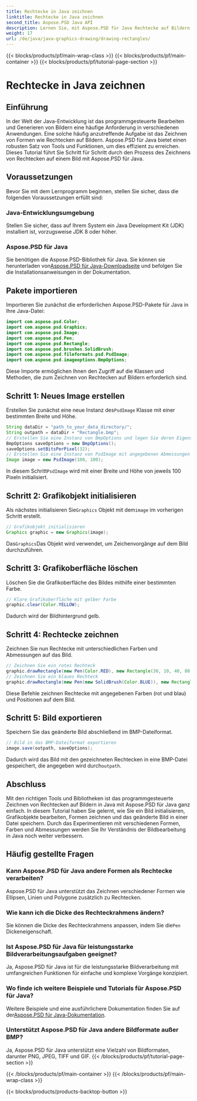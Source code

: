 ```yaml
---
title: Rechtecke in Java zeichnen
linktitle: Rechtecke in Java zeichnen
second_title: Aspose.PSD Java API
description: Lernen Sie, mit Aspose.PSD für Java Rechtecke auf Bildern zu zeichnen. Dieses Tutorial führt Java-Entwickler Schritt für Schritt durch. Perfekt für Bildbearbeitungsaufgaben.
weight: 17
url: /de/java/java-graphics-drawing/drawing-rectangles/
---
```


{{< blocks/products/pf/main-wrap-class >}}
{{< blocks/products/pf/main-container >}}
{{< blocks/products/pf/tutorial-page-section >}}

# Rechtecke in Java zeichnen

## Einführung
In der Welt der Java-Entwicklung ist das programmgesteuerte Bearbeiten und Generieren von Bildern eine häufige Anforderung in verschiedenen Anwendungen. Eine solche häufig anzutreffende Aufgabe ist das Zeichnen von Formen wie Rechtecken auf Bildern. Aspose.PSD für Java bietet einen robusten Satz von Tools und Funktionen, um dies effizient zu erreichen. Dieses Tutorial führt Sie Schritt für Schritt durch den Prozess des Zeichnens von Rechtecken auf einem Bild mit Aspose.PSD für Java.
## Voraussetzungen
Bevor Sie mit dem Lernprogramm beginnen, stellen Sie sicher, dass die folgenden Voraussetzungen erfüllt sind:
### Java-Entwicklungsumgebung
Stellen Sie sicher, dass auf Ihrem System ein Java Development Kit (JDK) installiert ist, vorzugsweise JDK 8 oder höher.
### Aspose.PSD für Java
 Sie benötigen die Aspose.PSD-Bibliothek für Java. Sie können sie herunterladen von[Aspose.PSD für Java-Downloadseite](https://releases.aspose.com/psd/java/) und befolgen Sie die Installationsanweisungen in der Dokumentation.
## Pakete importieren
Importieren Sie zunächst die erforderlichen Aspose.PSD-Pakete für Java in Ihre Java-Datei:
```java
import com.aspose.psd.Color;
import com.aspose.psd.Graphics;
import com.aspose.psd.Image;
import com.aspose.psd.Pen;
import com.aspose.psd.Rectangle;
import com.aspose.psd.brushes.SolidBrush;
import com.aspose.psd.fileformats.psd.PsdImage;
import com.aspose.psd.imageoptions.BmpOptions;
```
Diese Importe ermöglichen Ihnen den Zugriff auf die Klassen und Methoden, die zum Zeichnen von Rechtecken auf Bildern erforderlich sind.
## Schritt 1: Neues Image erstellen
 Erstellen Sie zunächst eine neue Instanz des`PsdImage` Klasse mit einer bestimmten Breite und Höhe.
```java
String dataDir = "path_to_your_data_directory/";
String outpath = dataDir + "Rectangle.bmp";
// Erstellen Sie eine Instanz von BmpOptions und legen Sie deren Eigenschaften fest
BmpOptions saveOptions = new BmpOptions();
saveOptions.setBitsPerPixel(32);
// Erstellen Sie eine Instanz von PsdImage mit angegebenen Abmessungen
Image image = new PsdImage(100, 100);
```
 In diesem Schritt`PsdImage` wird mit einer Breite und Höhe von jeweils 100 Pixeln initialisiert.
## Schritt 2: Grafikobjekt initialisieren
 Als nächstes initialisieren Sie`Graphics` Objekt mit dem`image` im vorherigen Schritt erstellt.
```java
// Grafikobjekt initialisieren
Graphics graphic = new Graphics(image);
```
 Das`Graphics`Das Objekt wird verwendet, um Zeichenvorgänge auf dem Bild durchzuführen.
## Schritt 3: Grafikoberfläche löschen
Löschen Sie die Grafikoberfläche des Bildes mithilfe einer bestimmten Farbe.
```java
// Klare Grafikoberfläche mit gelber Farbe
graphic.clear(Color.YELLOW);
```
Dadurch wird der Bildhintergrund gelb.
## Schritt 4: Rechtecke zeichnen
Zeichnen Sie nun Rechtecke mit unterschiedlichen Farben und Abmessungen auf das Bild.
```java
// Zeichnen Sie ein rotes Rechteck
graphic.drawRectangle(new Pen(Color.RED), new Rectangle(30, 10, 40, 80));
// Zeichnen Sie ein blaues Rechteck
graphic.drawRectangle(new Pen(new SolidBrush(Color.BLUE)), new Rectangle(10, 30, 80, 40));
```
Diese Befehle zeichnen Rechtecke mit angegebenen Farben (rot und blau) und Positionen auf dem Bild.
## Schritt 5: Bild exportieren
Speichern Sie das geänderte Bild abschließend im BMP-Dateiformat.
```java
// Bild in das BMP-Dateiformat exportieren
image.save(outpath, saveOptions);
```
 Dadurch wird das Bild mit den gezeichneten Rechtecken in eine BMP-Datei gespeichert, die angegeben wird durch`outpath`.

## Abschluss
Mit den richtigen Tools und Bibliotheken ist das programmgesteuerte Zeichnen von Rechtecken auf Bildern in Java mit Aspose.PSD für Java ganz einfach. In diesem Tutorial haben Sie gelernt, wie Sie ein Bild initialisieren, Grafikobjekte bearbeiten, Formen zeichnen und das geänderte Bild in einer Datei speichern. Durch das Experimentieren mit verschiedenen Formen, Farben und Abmessungen werden Sie Ihr Verständnis der Bildbearbeitung in Java noch weiter verbessern.
## Häufig gestellte Fragen
### Kann Aspose.PSD für Java andere Formen als Rechtecke verarbeiten?
Aspose.PSD für Java unterstützt das Zeichnen verschiedener Formen wie Ellipsen, Linien und Polygone zusätzlich zu Rechtecken.
### Wie kann ich die Dicke des Rechteckrahmens ändern?
 Sie können die Dicke des Rechteckrahmens anpassen, indem Sie die`Pen` Dickeneigenschaft.
### Ist Aspose.PSD für Java für leistungsstarke Bildverarbeitungsaufgaben geeignet?
Ja, Aspose.PSD für Java ist für die leistungsstarke Bildverarbeitung mit umfangreichen Funktionen für einfache und komplexe Vorgänge konzipiert.
### Wo finde ich weitere Beispiele und Tutorials für Aspose.PSD für Java?
 Weitere Beispiele und eine ausführlichere Dokumentation finden Sie auf der[Aspose.PSD für Java-Dokumentation](https://reference.aspose.com/psd/java/).
### Unterstützt Aspose.PSD für Java andere Bildformate außer BMP?
Ja, Aspose.PSD für Java unterstützt eine Vielzahl von Bildformaten, darunter PNG, JPEG, TIFF und GIF.
{{< /blocks/products/pf/tutorial-page-section >}}

{{< /blocks/products/pf/main-container >}}
{{< /blocks/products/pf/main-wrap-class >}}

{{< blocks/products/products-backtop-button >}}
